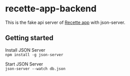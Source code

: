 # recette-app-backend
This is the fake api server of [Recette app](https://github.com/soulei-dev/Recette-app) with json-server.  
## Getting started
Install JSON Server    
```npm install -g json-server```  

Start JSON Server  
```json-server --watch db.json```
